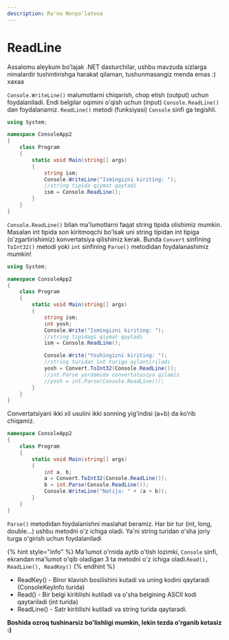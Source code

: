 ```yaml
---
description: Ra'no Norpo'latova
---
```


# ReadLine

Assalomu aleykum bo'lajak .NET dasturchilar, ushbu mavzuda sizlarga nimalardir tushintirishga harakat qilaman, tushunmasangiz menda emas :\) xaxaa

`Console.WriteLine()` malumotlarni chiqarish, chop etish \(output\) uchun foydalaniladi. Endi belgilar oqimini o'qish uchun \(input\) `Console.ReadLine()` dan foydalanamiz. `ReadLine()` metodi \(funksiyasi\) `Console` sinfi ga tegishli.

```csharp
using System;

namespace ConsoleApp2
{
    class Program
    {
        static void Main(string[] args)
        {
            string ism;
            Console.WriteLine("Ismingizni kiriting: ");
            //string tipida qiymat qaytadi
            ism = Console.ReadLine();
        }
    }
}
```

`Console.ReadLine()` bilan ma'lumotlarni faqat string tipida olishimiz mumkin. Masalan int tipida son kiritmoqchi bo'lsak uni string tipidan int tipiga \(o'zgartirishimiz\) konvertatsiya qilishimiz kerak. Bunda `Convert` sinfining `ToInt32()` metodi  yoki `int` sinfining `Parse()`  metodidan foydalanashimiz mumkin!

```csharp
using System;

namespace ConsoleApp2
{
    class Program
    {
        static void Main(string[] args)
        {
            string ism;
            int yosh;
            Console.Write("Ismingizni kiriting: ");
            //string tipidagi qiymat qaytadi
            ism = Console.ReadLine();

            Console.Write("Yoshingizni kiriting: ");
            //string turidan int turiga aylantiriladi 
            yosh = Convert.ToInt32(Console.ReadLine());
            //int.Parse yordamida convertatasiya qilamiz
            //yosh = int.Parse(Console.ReadLine());   
        }
    }
}
```

Convertatsiyani ikki xil usulini ikki sonning yig’indisi \(a+b\) da ko’rib chiqamiz.

```csharp
namespace ConsoleApp2
{
    class Program
    {
        static void Main(string[] args)
        {
            int a, b;
            a = Convert.ToInt32(Console.ReadLine());
            b = int.Parse(Console.ReadLine());
            Console.WriteLine("Natija: " + (a + b));
        }
    }
} 
```

`Parse()` metodidan foydalanishni maslahat beramiz. Har bir tur \(int, long, double...\) ushbu metodni o'z ichiga oladi. Ya'ni string turidan o'sha joriy turga o'girish uchun foydalaniladi

{% hint style="info" %}
Ma'lumot o'rnida aytib o'tish lozimki, `Console` sinfi, ekrandan ma'lumot o'qib oladigan 3 ta metodni o'z ichiga oladi.`Read(), ReadLine(), ReadKey()` 
{% endhint %}

* ReadKey\(\) - Biror klavish bosilishini kutadi va uning kodini qaytaradi \(ConsoleKeyInfo turida\)
* Read\(\) - Bir belgi kiritilishi kutiladi va o'sha belgining ASCII kodi qaytariladi \(int turida\) 
* ReadLine\(\) - Satr kiritilishi kutiladi va string turida qaytaradi.

**Boshida ozroq tushinarsiz bo'lishligi mumkin, lekin tezda o'rganib ketasiz :\)**

